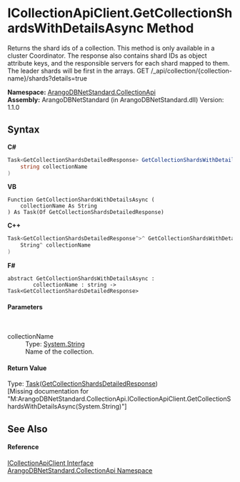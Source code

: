 # ICollectionApiClient.GetCollectionShardsWithDetailsAsync Method 
 

Returns the shard ids of a collection. This method is only available in a cluster Coordinator. The response also contains shard IDs as object attribute keys, and the responsible servers for each shard mapped to them. The leader shards will be first in the arrays. GET /_api/collection/{collection-name}/shards?details=true

**Namespace:**&nbsp;<a href="3dcc286c-06c5-3dac-bfbd-fb449b69cd48">ArangoDBNetStandard.CollectionApi</a><br />**Assembly:**&nbsp;ArangoDBNetStandard (in ArangoDBNetStandard.dll) Version: 1.1.0

## Syntax

**C#**<br />
``` C#
Task<GetCollectionShardsDetailedResponse> GetCollectionShardsWithDetailsAsync(
	string collectionName
)
```

**VB**<br />
``` VB
Function GetCollectionShardsWithDetailsAsync ( 
	collectionName As String
) As Task(Of GetCollectionShardsDetailedResponse)
```

**C++**<br />
``` C++
Task<GetCollectionShardsDetailedResponse^>^ GetCollectionShardsWithDetailsAsync(
	String^ collectionName
)
```

**F#**<br />
``` F#
abstract GetCollectionShardsWithDetailsAsync : 
        collectionName : string -> Task<GetCollectionShardsDetailedResponse> 

```


#### Parameters
&nbsp;<dl><dt>collectionName</dt><dd>Type: <a href="https://docs.microsoft.com/dotnet/api/system.string" target="_blank" rel="noopener noreferrer">System.String</a><br />Name of the collection.</dd></dl>

#### Return Value
Type: <a href="https://docs.microsoft.com/dotnet/api/system.threading.tasks.task-1" target="_blank" rel="noopener noreferrer">Task</a>(<a href="64278451-0c2e-d8e0-f4f8-b4b1fc765128">GetCollectionShardsDetailedResponse</a>)<br />\[Missing <returns> documentation for "M:ArangoDBNetStandard.CollectionApi.ICollectionApiClient.GetCollectionShardsWithDetailsAsync(System.String)"\]

## See Also


#### Reference
<a href="115f8915-6e26-9f19-8c7f-b11fd4b90e27">ICollectionApiClient Interface</a><br /><a href="3dcc286c-06c5-3dac-bfbd-fb449b69cd48">ArangoDBNetStandard.CollectionApi Namespace</a><br />